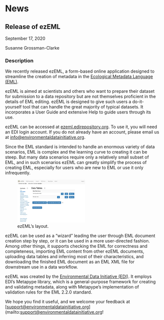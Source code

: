 # News

## Release of ezEML

September 17, 2020

Susanne Grossman-Clarke

### Description

We recently released ezEML, a form-based online application designed to streamline the creation of metadata in the [Ecological Metadata Language (EML)](https://eml.ecoinformatics.org/).

ezEML is aimed at scientists and others who want to prepare their dataset for submission to a data repository but are not themselves proficient in the details of EML editing. ezEML is designed to give such users a do-it-yourself tool that can handle the great majority of typical datasets. It incorporates a User Guide and extensive Help to guide users through its use.

ezEML can be accessed at [ezeml.edirepository.org](http://ezeml.edirepository.org/). To use it, you will need an EDI login account. If you do not already have an account, please email us at [info@environmentaldatainitiative.org](mailto:info@environmentaldatainitiative.org).

Since the EML standard is intended to handle an enormous variety of data scenarios, EML is complex and the learning curve to creating it can be steep. But many data scenarios require only a relatively small subset of EML, and in such scenarios ezEML can greatly simplify the process of creating EML, especially for users who are new to EML or use it only infrequently.

<div class="figure_featured" style="width: 60%;">
    <figure>
       <img src="/static/images/news/ezeml-layout.png" alt="chart of datasets"/>
       <figcaption class="figure-caption">ezEML’s layout.</figcaption>
    </figure>
</div>

ezEML can be used as a “wizard” leading the user through EML document creation step by step, or it can be used in a more user-directed fashion. Among other things, it supports checking the EML for correctness and completeness, importing EML content from other ezEML documents, uploading data tables and inferring most of their characteristics, and downloading the finished EML document as an EML XML file for downstream use in a data workflow.

ezEML was created by the [Environmental Data Initiative (EDI)](https://environmentaldatainitiative.org/). It employs EDI’s Metapype library, which is a general-purpose framework for creating and validating metadata, along with Metapype’s implementation of validation rules for the EML 2.2.0 standard.

We hope you find it useful, and we welcome your feedback at [support@environmentaldatainitiative.org](mailto:support@environmentaldatainitiative.org!

<!-- News -->